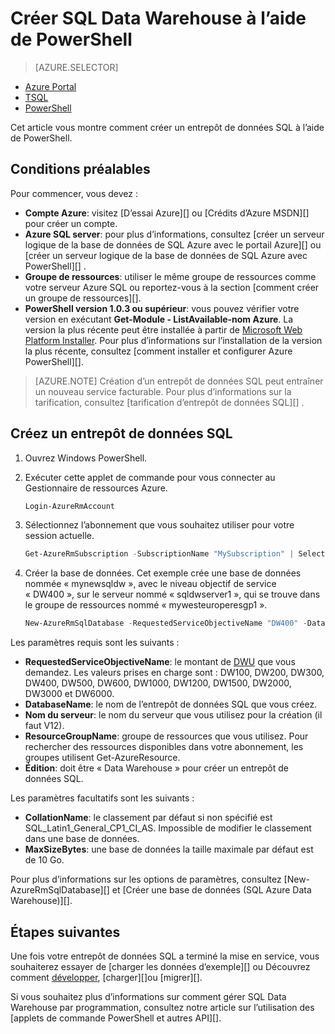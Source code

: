 <properties
   pageTitle="Créer un magasin de données SQL à l’aide de PowerShell | Microsoft Azure"
   description="Créer un magasin de données SQL à l’aide de PowerShell"
   services="sql-data-warehouse"
   documentationCenter="NA"
   authors="lodipalm"
   manager="barbkess"
   editor=""/>

<tags
   ms.service="sql-data-warehouse"
   ms.devlang="NA"
   ms.topic="get-started-article"
   ms.tgt_pltfrm="NA"
   ms.workload="data-services"
   ms.date="08/25/2016"
   ms.author="lodipalm;barbkess;sonyama"/>

# <a name="create-sql-data-warehouse-using-powershell"></a>Créer SQL Data Warehouse à l’aide de PowerShell

> [AZURE.SELECTOR]
- [Azure Portal](sql-data-warehouse-get-started-provision.md)
- [TSQL](sql-data-warehouse-get-started-create-database-tsql.md)
- [PowerShell](sql-data-warehouse-get-started-provision-powershell.md)

Cet article vous montre comment créer un entrepôt de données SQL à l’aide de PowerShell.

## <a name="prerequisites"></a>Conditions préalables

Pour commencer, vous devez :

- **Compte Azure**: visitez [D’essai Azure][] ou [Crédits d’Azure MSDN][] pour créer un compte.
- **Azure SQL server**: pour plus d’informations, consultez [créer un serveur logique de la base de données de SQL Azure avec le portail Azure][] ou [créer un serveur logique de la base de données de SQL Azure avec PowerShell][] .
- **Groupe de ressources**: utiliser le même groupe de ressources comme votre serveur Azure SQL ou reportez-vous à la section [comment créer un groupe de ressources][].
- **PowerShell version 1.0.3 ou supérieur**: vous pouvez vérifier votre version en exécutant **Get-Module - ListAvailable-nom Azure**.  La version la plus récente peut être installée à partir de [Microsoft Web Platform Installer][].  Pour plus d’informations sur l’installation de la version la plus récente, consultez [comment installer et configurer Azure PowerShell][].

> [AZURE.NOTE] Création d’un entrepôt de données SQL peut entraîner un nouveau service facturable.  Pour plus d’informations sur la tarification, consultez [tarification d’entrepôt de données SQL][] .

## <a name="create-a-sql-data-warehouse"></a>Créez un entrepôt de données SQL

1. Ouvrez Windows PowerShell.
2. Exécuter cette applet de commande pour vous connecter au Gestionnaire de ressources Azure.

    ```Powershell
    Login-AzureRmAccount
    ```
    
3. Sélectionnez l’abonnement que vous souhaitez utiliser pour votre session actuelle.

    ```Powershell
    Get-AzureRmSubscription -SubscriptionName "MySubscription" | Select-AzureRmSubscription
    ```

4.  Créer la base de données. Cet exemple crée une base de données nommée « mynewsqldw », avec le niveau objectif de service « DW400 », sur le serveur nommé « sqldwserver1 », qui se trouve dans le groupe de ressources nommé « mywesteuroperesgp1 ».

    ```Powershell
    New-AzureRmSqlDatabase -RequestedServiceObjectiveName "DW400" -DatabaseName "mynewsqldw" -ServerName "sqldwserver1" -ResourceGroupName "mywesteuroperesgp1" -Edition "DataWarehouse" -CollationName "SQL_Latin1_General_CP1_CI_AS" -MaxSizeBytes 10995116277760
    ```

Les paramètres requis sont les suivants :

- **RequestedServiceObjectiveName**: le montant de [DWU][] que vous demandez.  Les valeurs prises en charge sont : DW100, DW200, DW300, DW400, DW500, DW600, DW1000, DW1200, DW1500, DW2000, DW3000 et DW6000.
- **DatabaseName**: le nom de l’entrepôt de données SQL que vous créez.
- **Nom du serveur**: le nom du serveur que vous utilisez pour la création (il faut V12).
- **ResourceGroupName**: groupe de ressources que vous utilisez.  Pour rechercher des ressources disponibles dans votre abonnement, les groupes utilisent Get-AzureResource.
- **Édition**: doit être « Data Warehouse » pour créer un entrepôt de données SQL.

Les paramètres facultatifs sont les suivants :

- **CollationName**: le classement par défaut si non spécifié est SQL_Latin1_General_CP1_CI_AS.  Impossible de modifier le classement dans une base de données.
- **MaxSizeBytes**: une base de données la taille maximale par défaut est de 10 Go.


Pour plus d’informations sur les options de paramètres, consultez [New-AzureRmSqlDatabase][] et [Créer une base de données (SQL Azure Data Warehouse)][].

## <a name="next-steps"></a>Étapes suivantes

Une fois votre entrepôt de données SQL a terminé la mise en service, vous souhaiterez essayer de [charger les données d’exemple][] ou Découvrez comment [développer][], [charger][]ou [migrer][].

Si vous souhaitez plus d’informations sur comment gérer SQL Data Warehouse par programmation, consultez notre article sur l’utilisation des [applets de commande PowerShell et autres API][].

<!--Image references-->

<!--Article references-->
[DWU]: ./sql-data-warehouse-overview-what-is.md#data-warehouse-units
[effectuer la migration]: ./sql-data-warehouse-overview-migrate.md
[développer]: ./sql-data-warehouse-overview-develop.md
[charge]: ./sql-data-warehouse-load-with-bcp.md
[chargement des données d’exemple]: ./sql-data-warehouse-load-sample-databases.md
[Applets de commande PowerShell et les autres API]: ./sql-data-warehouse-reference-powershell-cmdlets.md
[firewall rules]: ../sql-database-configure-firewall-settings.md

[Comment faire pour installer et configurer Azure PowerShell]: ../powershell/powershell-install-configure.md
[how to create a SQL Data Warehouse from the Azure Portal]: ./sql-data-warehouse-get-started-provision.md
[Créer un serveur logique de base de données de SQL Azure avec le portail Azure]: ../sql-database/sql-database-get-started.md#create-an-azure-sql-database-logical-server
[Créer un serveur logique de base de données de SQL Azure avec PowerShell]: ../sql-database/sql-database-get-started-powershell.md#database-setup-create-a-resource-group-server-and-firewall-rule
[Comment faire pour créer un groupe de ressources]: ../resource-group-template-deploy-portal.md#create-resource-group

<!--MSDN references--> 
[MSDN]: https://msdn.microsoft.com/library/azure/dn546722.aspx
[Nouvelle-AzureRmSqlDatabase]: https://msdn.microsoft.com/library/mt619339.aspx
[Créer la base de données (SQL Azure Data Warehouse)]: https://msdn.microsoft.com/library/mt204021.aspx

<!--Other Web references-->
[Microsoft Web Platform Installer]: https://aka.ms/webpi-azps
[Prix de l’entrepôt de données SQL]: https://azure.microsoft.com/pricing/details/sql-data-warehouse/
[Version d’essai Azure]: https://azure.microsoft.com/pricing/free-trial/?WT.mc_id=A261C142F
[MSDN crédits Azure]: https://azure.microsoft.com/pricing/member-offers/msdn-benefits-details/?WT.mc_id=A261C142F
